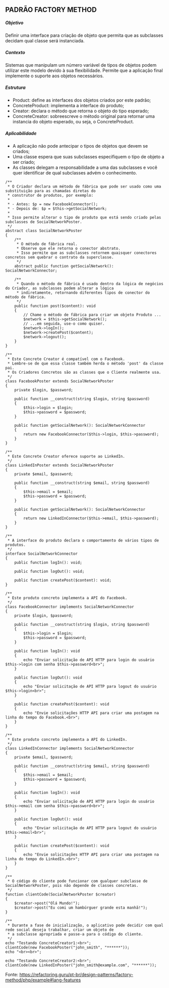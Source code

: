## PADRÃO FACTORY METHOD

##### Objetivo
Definir uma interface para criação de objeto que permita que as subclasses decidam qual classe será instanciada.

##### Contexto
Sistemas que manipulam um número variável de tipos de objetos podem utilizar este modelo devido à sua flexibilidade.
Permite que a aplicação final implemente o suporte aos objetos necessários.

##### Estrutura
- Product: define as interfaces dos objetos criados por este padrão;
- ConcreteProduct: implementa a interface do produto;
- Creator: declara o método que retorna o objeto do tipo esperado;
- ConcreteCreator: sobreescreve o método original para retornar uma instancia do objeto esperado, ou seja, o ConcreteProduct.

##### Aplicabilidade
- A aplicação não pode antecipar o tipos de objetos que devem se criados;
- Uma classe espera que suas subclasses especifiquem o tipo de objeto a ser criado;
- As classes delegam a responsabilidade a uma das subclasses e você quer identificar de qual subclasses advém o conhecimento.

~~~~
/**
 * O Criador declara um método de fábrica que pode ser usado como uma substituição para as chamadas diretas do
 * construtor de produtos, por exemplo:
 *
 * - Antes: $p = new FacebookConnector();
 * - Depois de: $p = $this->getSocialNetwork;
 *
 * Isso permite alterar o tipo de produto que está sendo criado pelas subclasses de SocialNetworkPoster.
 */
abstract class SocialNetworkPoster
{
    /**
     * O método de fábrica real.
     * Observe que ele retorna o conector abstrato.
     * Isso permite que as subclasses retornem quaisquer conectores concretos sem quebrar o contrato da superclasse.
     */
    abstract public function getSocialNetwork(): SocialNetworkConnector;

    /**
     * Quando o método de fábrica é usado dentro da lógica de negócios do Criador, as subclasses podem alterar a lógica
     * indiretamente, retornando diferentes tipos de conector do método de fábrica.
     */
    public function post($content): void
    {
        // Chame o método de fábrica para criar um objeto Produto ...
        $network = $this->getSocialNetwork();
        // ...em seguida, use-o como quiser.
        $network->logIn();
        $network->createPost($content);
        $network->logout();
    }
}

/**
 * Este Concrete Creator é compatível com o Facebook.
 * Lembre-se de que essa classe também herda o método 'post' da classe pai.
 * Os Criadores Concretos são as classes que o Cliente realmente usa.
 */
class FacebookPoster extends SocialNetworkPoster
{
    private $login, $password;

    public function __construct(string $login, string $password)
    {
        $this->login = $login;
        $this->password = $password;
    }

    public function getSocialNetwork(): SocialNetworkConnector
    {
        return new FacebookConnector($this->login, $this->password);
    }
}

/**
 * Este Concrete Creator oferece suporte ao LinkedIn.
 */
class LinkedInPoster extends SocialNetworkPoster
{
    private $email, $password;

    public function __construct(string $email, string $password)
    {
        $this->email = $email;
        $this->password = $password;
    }

    public function getSocialNetwork(): SocialNetworkConnector
    {
        return new LinkedInConnector($this->email, $this->password);
    }
}

/**
 * A interface do produto declara o comportamento de vários tipos de produtos.
 */
interface SocialNetworkConnector
{
    public function logIn(): void;

    public function logOut(): void;

    public function createPost($content): void;
}

/**
 * Este produto concreto implementa a API do Facebook.
 */
class FacebookConnector implements SocialNetworkConnector
{
    private $login, $password;

    public function __construct(string $login, string $password)
    {
        $this->login = $login;
        $this->password = $password;
    }

    public function logIn(): void
    {
        echo "Enviar solicitação de API HTTP para login do usuário $this->login com senha $this->password<br>";
    }

    public function logOut(): void
    {
        echo "Enviar solicitação de API HTTP para logout do usuário $this->login<br>";
    }

    public function createPost($content): void
    {
        echo "Envie solicitações HTTP API para criar uma postagem na linha do tempo do Facebook.<br>";
    }
}

/**
 * Este produto concreto implementa a API do LinkedIn.
 */
class LinkedInConnector implements SocialNetworkConnector
{
    private $email, $password;

    public function __construct(string $email, string $password)
    {
        $this->email = $email;
        $this->password = $password;
    }

    public function logIn(): void
    {
        echo "Enviar solicitação de API HTTP para login do usuário $this->email com senha $this->password<br>";
    }

    public function logOut(): void
    {
        echo "Enviar solicitação de API HTTP para logout do usuário $this->email<br>";
    }

    public function createPost($content): void
    {
        echo "Envie solicitações HTTP API para criar uma postagem na linha do tempo do LinkedIn.<br>";
    }
}

/**
 * O código do cliente pode funcionar com qualquer subclasse de SocialNetworkPoster, pois não depende de classes concretas.
 */
function clientCode(SocialNetworkPoster $creator)
{
    $creator->post("Olá Mundo!");
    $creator->post("Eu comi um hambúrguer grande esta manhã!");
}

/**
 * Durante a fase de inicialização, o aplicativo pode decidir com qual rede social deseja trabalhar, criar um objeto de
 * a subclasse apropriada e passe-a para o código do cliente.
 */
echo "Testando ConcreteCreator1:<br>";
clientCode(new FacebookPoster("john_smith", "******"));
echo "<br><br>";

echo "Testando ConcreteCreator2:<br>";
clientCode(new LinkedInPoster("john_smith@example.com", "******"));
~~~~
Fonte: https://refactoring.guru/pt-br/design-patterns/factory-method/php/example#lang-features
